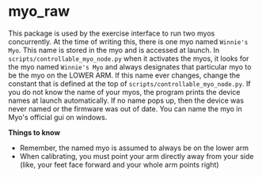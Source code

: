 # myo_raw

This package is used by the exercise interface to run two myos concurrently. At the time of writing this, 
there is one myo named ```Winnie's Myo```. This name is stored in the myo and is accessed at launch.
In ```scripts/controllable_myo_node.py``` when it activates the myos, it looks for the myo named ```Winnie's Myo```
and always designates that particular myo to be the myo on the LOWER ARM. If this name ever changes, change the constant
that is defined at the top of ```scripts/controllable_myo_node.py```. If you do not know the name of your myos,
the program prints the device names at launch automatically. If no name pops up, 
then the device was never named or the firmware was out of date. You can name the myo in Myo's official gui on windows.  

**Things to know**
- Remember, the named myo is assumed to always be on the lower arm
- When calibrating, you must point your arm directly away from your side 
(like, your feet face forward and your whole arm points right)
